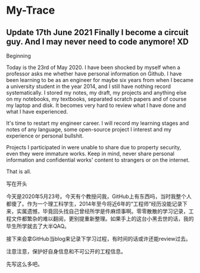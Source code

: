 # My-Trace

Update 17th June 2021
Finally I become a circuit guy. And I may never need to code anymore! XD
-------------------------------------------------

Beginning

Today is the 23rd of May 2020. I have been shocked by myself when a professor asks me whether have personal information on Github. I have been learning to be as an engineer for maybe six years from when I became a university student in the year 2014, and I still have nothing record systematically. I stored my notes, my draft, my projects and anything else on my notebooks, my textbooks, separated scratch papers and of course my laptop and disk. It becomes very hard to review what I have done and what I have experienced.

It's time to restart my engineer career. I will record my learning stages and notes of any language, some open-source project I interest and my experience or personal bullshit.

Projects I participated in were unable to share due to property security, even they were immature works. Keep in mind, never share personal information and confidential works' content to strangers or on the internet.

That is all.

写在开头

今天是2020年5月23号。今天有个教授问我，GitHub上有东西吗，当时我整个人都傻了。作为一个理工科学生，2014年至今将近6年的“工程师”经历没能记录下来，实属遗憾，毕竟回头找自己曾经所学是件麻烦事啊。零零散散的学习记录，工程文件都繁杂的难以翻阅，更别提重新整理。如果手上的这台小黑去世的话，我的毕生所学就去了大半QAQ。

接下来会拿GitHub当blog来记录下学习过程，有时间的话或许还能review过去。

注意注意，保护好自身信息和不可公开的工程信息。

先写这么多吧。
